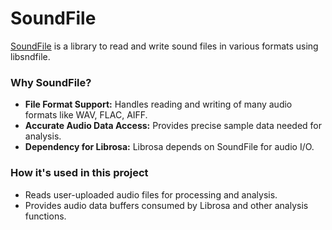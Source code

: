 # SoundFile

[SoundFile](https://pysoundfile.readthedocs.io/en/latest/) is a library to read and write sound files in various formats using libsndfile.

### Why SoundFile?

- **File Format Support:** Handles reading and writing of many audio formats like WAV, FLAC, AIFF.
- **Accurate Audio Data Access:** Provides precise sample data needed for analysis.
- **Dependency for Librosa:** Librosa depends on SoundFile for audio I/O.

### How it's used in this project

- Reads user-uploaded audio files for processing and analysis.
- Provides audio data buffers consumed by Librosa and other analysis functions.
